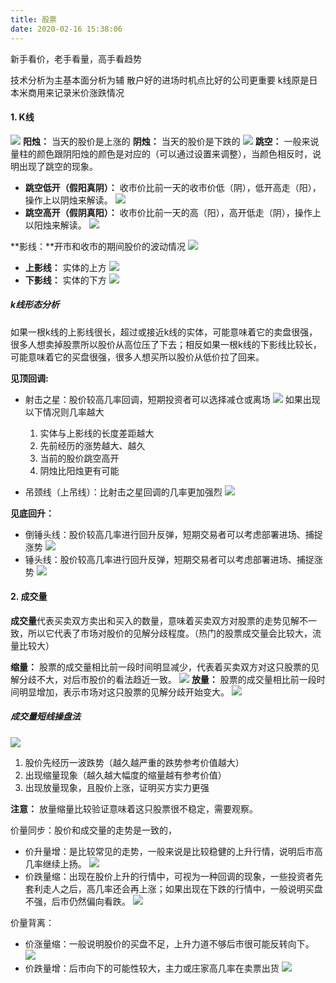 ```yaml
---
title: 股票
date: 2020-02-16 15:38:06
---
```


新手看价，老手看量，高手看趋势


技术分析为主基本面分析为辅
散户好的进场时机点比好的公司更重要
k线原是日本米商用来记录米价涨跌情况

#### 1. K线
![](/img/阴烛阳烛.png)
**阳烛：** 当天的股价是上涨的
**阴烛：** 当天的股价是下跌的
![](/img/跳空.png)
**跳空：** 一般来说量柱的颜色跟阴阳烛的颜色是对应的（可以通过设置来调整），当颜色相反时，说明出现了跳空的现象。
* **跳空低开（假阳真阴）：** 收市价比前一天的收市价低（阴），低开高走（阳），操作上以阴烛来解读。
![](/img/假阳真阴.png)
* **跳空高开（假阴真阳）：** 收市价比前一天的高（阳），高开低走（阴），操作上以阳烛来解读。
![](/img/假阴真阳.png)

**影线：**开市和收市的期间股价的波动情况
![](/img/影线.png)
* **上影线：** 实体的上方
![](/img/上影线.png)
* **下影线：** 实体的下方
![](/img/下影线.png)


##### k线形态分析
如果一根k线的上影线很长，超过或接近k线的实体，可能意味着它的卖盘很强，很多人想卖掉股票所以股价从高位压了下去；相反如果一根k线的下影线比较长，可能意味着它的买盘很强，很多人想买所以股价从低价拉了回来。

**见顶回调:**
* 射击之星：股价较高几率回调，短期投资者可以选择减仓或离场
![](/img/射击之星.png)
	如果出现以下情况则几率越大
	1. 实体与上影线的长度差距越大
	2. 先前经历的涨势越大、越久
	3. 当前的股价跳空高开
	4. 阴烛比阳烛更有可能


* 吊颈线（上吊线）：比射击之星回调的几率更加强烈
![](/img/吊颈线.png)

**见底回升：**
* 倒锤头线：股价较高几率进行回升反弹，短期交易者可以考虑部署进场、捕捉涨势
![](/img/倒锤头线.png)
* 锤头线：股价较高几率进行回升反弹，短期交易者可以考虑部署进场、捕捉涨势
![](/img/锤头线.png)




#### 2. 成交量

**成交量**代表买卖双方卖出和买入的数量，意味着买卖双方对股票的走势见解不一致，所以它代表了市场对股价的见解分歧程度。（热门的股票成交量会比较大，流量比较大）

**缩量：** 股票的成交量相比前一段时间明显减少，代表着买卖双方对这只股票的见解分歧不大，对后市股价的看法趋近一致。
![](/img/缩量.png)
**放量：** 股票的成交量相比前一段时间明显增加，表示市场对这只股票的见解分歧开始变大。
![](/img/放量.png)


##### 成交量短线操盘法
![](/img/放量缩量分析法.png)
1. 股价先经历一波跌势（越久越严重的跌势参考价值越大）
2. 出现缩量现象（越久越大幅度的缩量越有参考价值）
3. 出现放量现象，且股价上涨，证明买方实力更强

**注意：** 放量缩量比较验证意味着这只股票很不稳定，需要观察。

价量同步：股价和成交量的走势是一致的，

* 价升量增：是比较常见的走势，一般来说是比较稳健的上升行情，说明后市高几率继续上扬。
![](/img/价升量增.png)
* 价跌量缩：出现在股价上升的行情中，可视为一种回调的现象，一些投资者先套利走人之后，高几率还会再上涨；如果出现在下跌的行情中，一般说明买盘不强，后市仍然偏向看跌。
![](/img/价跌量缩.png)



价量背离：
* 价涨量缩：一般说明股价的买盘不足，上升力道不够后市很可能反转向下。
![](/img/价涨量缩.png)
* 价跌量增：后市向下的可能性较大，主力或庄家高几率在卖票出货
![](/img/价跌量增.png)




























